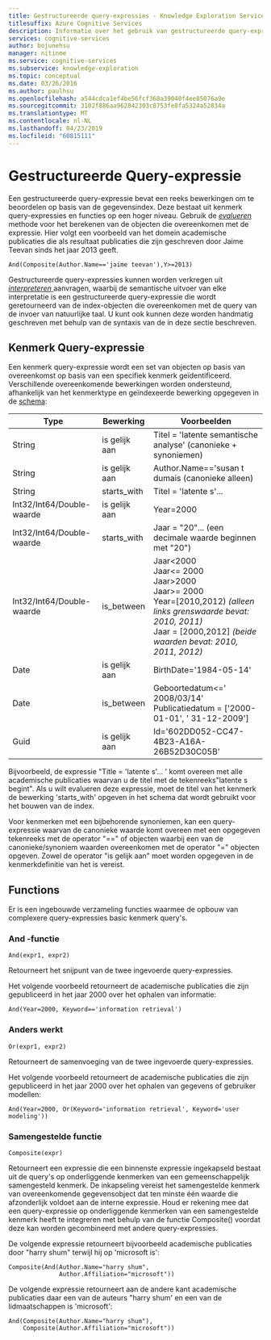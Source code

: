 ```yaml
---
title: Gestructureerde query-expressies - Knowledge Exploration Service API
titlesuffix: Azure Cognitive Services
description: Informatie over het gebruik van gestructureerde query-expressies in de Knowledge Exploration Service KES () API.
services: cognitive-services
author: bojunehsu
manager: nitinme
ms.service: cognitive-services
ms.subservice: knowledge-exploration
ms.topic: conceptual
ms.date: 03/26/2016
ms.author: paulhsu
ms.openlocfilehash: a544cdca1ef4be56fcf368a39040f4ee85076a9e
ms.sourcegitcommit: 3102f886aa962842303c8753fe8fa5324a52834a
ms.translationtype: MT
ms.contentlocale: nl-NL
ms.lasthandoff: 04/23/2019
ms.locfileid: "60815111"
---
```

# <a name="structured-query-expression"></a>Gestructureerde Query-expressie

Een gestructureerde query-expressie bevat een reeks bewerkingen om te beoordelen op basis van de gegevensindex.  Deze bestaat uit kenmerk query-expressies en functies op een hoger niveau.  Gebruik de [ *evalueren* ](evaluateMethod.md) methode voor het berekenen van de objecten die overeenkomen met de expressie.  Hier volgt een voorbeeld van het domein academische publicaties die als resultaat publicaties die zijn geschreven door Jaime Teevan sinds het jaar 2013 geeft.

`And(Composite(Author.Name=='jaime teevan'),Y>=2013)`

Gestructureerde query-expressies kunnen worden verkregen uit [ *interpreteren* ](interpretMethod.md) aanvragen, waarbij de semantische uitvoer van elke interpretatie is een gestructureerde query-expressie die wordt geretourneerd van de index-objecten die overeenkomen met de query van de invoer van natuurlijke taal.  U kunt ook kunnen deze worden handmatig geschreven met behulp van de syntaxis van de in deze sectie beschreven.

## <a name="attribute-query-expression"></a>Kenmerk Query-expressie

Een kenmerk query-expressie wordt een set van objecten op basis van overeenkomst op basis van een specifiek kenmerk geïdentificeerd.  Verschillende overeenkomende bewerkingen worden ondersteund, afhankelijk van het kenmerktype en geïndexeerde bewerking opgegeven in de [schema](SchemaFormat.md):

| Type | Bewerking | Voorbeelden |
|------|-------------|------------|
| String | is gelijk aan | Titel = 'latente semantische analyse' (canonieke + synoniemen) |
| String | is gelijk aan | Author.Name=='susan t dumais (canonieke alleen)|
| String | starts_with | Titel = 'latente s'... |
| Int32/Int64/Double-waarde | is gelijk aan | Year=2000 |
| Int32/Int64/Double-waarde | starts_with | Jaar = "20"... (een decimale waarde beginnen met "20") |
| Int32/Int64/Double-waarde | is_between | Jaar&lt;2000 <br/> Jaar&lt;= 2000 <br/> Jaar&gt;2000 <br/> Jaar&gt;= 2000 <br/> Year=[2010,2012) *(alleen links grenswaarde bevat: 2010, 2011)* <br/> Jaar = [2000,2012] *(beide waarden bevat: 2010, 2011, 2012)* |
| Date | is gelijk aan | BirthDate='1984-05-14' |
| Date | is_between | Geboortedatum&lt;=' 2008/03/14' <br/> Publicatiedatum = ['2000-01-01', ' 31-12-2009'] |
| Guid | is gelijk aan | Id='602DD052-CC47-4B23-A16A-26B52D30C05B' |


Bijvoorbeeld, de expressie "Title = 'latente s'... ' komt overeen met alle academische publicaties waarvan u de titel met de tekenreeks"latente s begint".  Als u wilt evalueren deze expressie, moet de titel van het kenmerk de bewerking 'starts_with' opgeven in het schema dat wordt gebruikt voor het bouwen van de index.

Voor kenmerken met een bijbehorende synoniemen, kan een query-expressie waarvan de canonieke waarde komt overeen met een opgegeven tekenreeks met de operator "==" of objecten waarbij een van de canonieke/synoniem waarden overeenkomen met de operator "=" objecten opgeven.  Zowel de operator "is gelijk aan" moet worden opgegeven in de kenmerkdefinitie van het is vereist.


## <a name="functions"></a>Functions

Er is een ingebouwde verzameling functies waarmee de opbouw van complexere query-expressies basic kenmerk query's.

### <a name="and-function"></a>And -functie

`And(expr1, expr2)`

Retourneert het snijpunt van de twee ingevoerde query-expressies.

Het volgende voorbeeld retourneert de academische publicaties die zijn gepubliceerd in het jaar 2000 over het ophalen van informatie:

`And(Year=2000, Keyword=='information retrieval')`

### <a name="or-function"></a>Anders werkt

`Or(expr1, expr2)`

Retourneert de samenvoeging van de twee ingevoerde query-expressies.

Het volgende voorbeeld retourneert de academische publicaties die zijn gepubliceerd in het jaar 2000 over het ophalen van gegevens of gebruiker modellen:

`And(Year=2000, Or(Keyword='information retrieval', Keyword='user modeling'))`

### <a name="composite-function"></a>Samengestelde functie

`Composite(expr)`

Retourneert een expressie die een binnenste expressie ingekapseld bestaat uit de query's op onderliggende kenmerken van een gemeenschappelijk samengesteld kenmerk.  De inkapseling vereist het samengestelde kenmerk van overeenkomende gegevensobject dat ten minste één waarde die afzonderlijk voldoet aan de interne expressie.  Houd er rekening mee dat een query-expressie op onderliggende kenmerken van een samengestelde kenmerk heeft te integreren met behulp van de functie Composite() voordat deze kan worden gecombineerd met andere query-expressies.

De volgende expressie retourneert bijvoorbeeld academische publicaties door "harry shum" terwijl hij op 'microsoft is':

```
Composite(And(Author.Name="harry shum", 
              Author.Affiliation="microsoft"))
```

De volgende expressie retourneert aan de andere kant academische publicaties daar een van de auteurs "harry shum' en een van de lidmaatschappen is 'microsoft':

```
And(Composite(Author.Name="harry shum"), 
    Composite(Author.Affiliation="microsoft"))
```
